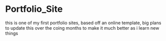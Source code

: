 # Portfolio_Site

this is one of my first portfolio sites, based off an online template, big plans to update this over the coing months to make it much better as i learn new things